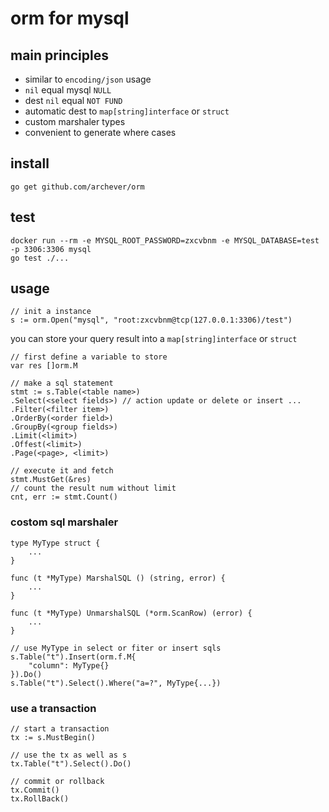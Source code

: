
# orm for mysql

## main principles
* similar to `encoding/json` usage
* `nil` equal mysql `NULL`
* dest `nil` equal `NOT FUND`
* automatic dest to `map[string]interface` or `struct`
* custom marshaler types
* convenient to generate where cases

## install
`go get github.com/archever/orm`

## test
```shell
docker run --rm -e MYSQL_ROOT_PASSWORD=zxcvbnm -e MYSQL_DATABASE=test -p 3306:3306 mysql
go test ./...
```

## usage
```golang
// init a instance
s := orm.Open("mysql", "root:zxcvbnm@tcp(127.0.0.1:3306)/test")
```
you can store your query result into a `map[string]interface` or `struct`

```golang
// first define a variable to store
var res []orm.M

// make a sql statement
stmt := s.Table(<table name>)
.Select(<select fields>) // action update or delete or insert ...
.Filter(<filter item>)
.OrderBy(<order field>)
.GroupBy(<group fields>)
.Limit(<limit>)
.Offest(<limit>)
.Page(<page>, <limit>)

// execute it and fetch
stmt.MustGet(&res)
// count the result num without limit
cnt, err := stmt.Count()
```

### costom sql marshaler
```golang
type MyType struct {
    ...
}

func (t *MyType) MarshalSQL () (string, error) {
    ...
}

func (t *MyType) UnmarshalSQL (*orm.ScanRow) (error) {
    ...
}

// use MyType in select or fiter or insert sqls
s.Table("t").Insert(orm.f.M{
    "column": MyType{}
}).Do()
s.Table("t").Select().Where("a=?", MyType{...})
```

### use a transaction
```golang
// start a transaction
tx := s.MustBegin()

// use the tx as well as s
tx.Table("t").Select().Do()

// commit or rollback
tx.Commit()
tx.RollBack()
```
